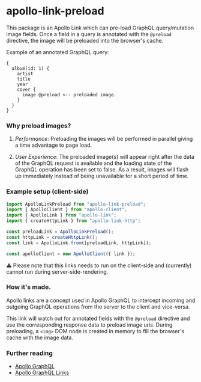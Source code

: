 # apollo-link-preload

This package is an Apollo Link which can pre-load GraphQL query/mutation image fields. Once a field in a query is annotated with the `@preload` directive, the image will be preloaded into the browser's cache.

Example of an annotated GraphQL query:

```
{
  album(id: 1) {
    artist
    title
    year
    cover {
      image @preload <-- preloaded image.
    } 
  }
}
```

<!-- ### Demo

|  Without @preload directive 	|   With @preload directive	|
|---	|---	|
|  ![without](./media/no-preload-low.gif "Without Preloading")	|  ![with](./media/preload-low.gif "With Preloading") 	| -->


### Why preload images?
1. _Performance_: Preloading the images will be performed in parallel giving a time advantage to page load.

2. _User Experience_: The preloaded image(s) will appear right after the data of the GraphQL request is available and the loading state of the GraphQL operation has been set to false. As a result, images will flash up immediately instead of being unavailable for a short period of time.

### Example setup (client-side)

```typescript
import ApolloLinkPreload from "apollo-link-preload";
import { ApolloClient } from "apollo-client";
import { ApolloLink } from "apollo-link";
import { createHttpLink } from "apollo-link-http";

const preloadLink = ApolloLinkPreload();
const httpLink = createHttpLink();
const link = ApolloLink.from([preloadLink, httpLink]);

const apolloClient = new ApolloClient({ link });
```

⚠ Please note that this links needs to run on the client-side and (currently) cannot run during server-side-rendering.


### How it's made.
Apollo links are a concept used in Apollo GraphQL to intercept incoming and outgoing GraphQL operations from the server to the client and vice-versa.

This link will watch out for annotated fields with the `@preload` directive and use the corresponding response data to preload image uris. During preloading, a `<img>` DOM node is created in memory to fill the browser's cache with the image data.

### Further reading

- [Apollo GraphQL](https://www.apollographql.com/)
- [Apollo GraphQL Links](https://www.apollographql.com/docs/link/overview/)
